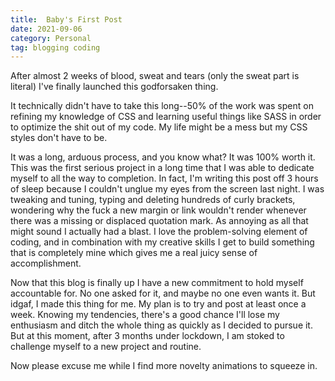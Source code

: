 ```yaml
---
title:  Baby's First Post
date: 2021-09-06
category: Personal
tag: blogging coding
---
```


After almost 2 weeks of blood, sweat and tears (only the sweat part is literal) I've finally launched this godforsaken thing.

It technically didn't have to take this long--50% of the work was spent on refining my knowledge of CSS and learning useful things like SASS in order to optimize the shit out of my code. My life might be a mess but my CSS styles don't have to be. <!--more-->

It was a long, arduous process, and you know what? It was 100% worth it. This was the first serious project in a long time that I was able to dedicate myself to all the way to completion. In fact, I'm writing this post off 3 hours of sleep because I couldn't unglue my eyes from the screen last night. I was tweaking and tuning, typing and deleting hundreds of curly brackets, wondering why the fuck a new margin or link wouldn't render whenever there was a missing or displaced quotation mark. As annoying as all that might sound I actually had a blast. I love the problem-solving element of coding, and in combination with my creative skills I get to build something that is completely mine which gives me a real juicy sense of accomplishment.

Now that this blog is finally up I have a new commitment to hold myself accountable for. No one asked for it, and maybe no one even wants it. But idgaf, I made this thing for me. My plan is to try and post at least once a week. Knowing my tendencies, there's a good chance I'll lose my enthusiasm and ditch the whole thing as quickly as I decided to pursue it. But at this moment, after 3 months under lockdown, I am stoked to challenge myself to a new project and routine.

Now please excuse me while I find more novelty animations to squeeze in.  